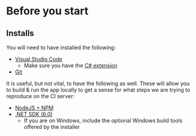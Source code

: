 # Before you start

## Installs

You will need to have installed the following:
- [Visual Studio Code](https://code.visualstudio.com/download)
    - Make sure you have the [C# extension](https://marketplace.visualstudio.com/items?itemName=ms-dotnettools.csharp)
- [Git](https://git-scm.com/)

It is useful, but not vital, to have the following as well. These will allow you to build & run the app locally to get a sense for what steps we are trying to reproduce on the CI server:
- [NodeJS + NPM](https://nodejs.org/en/download/)
- [.NET SDK (6.0)](https://dotnet.microsoft.com/download)
  - If you are on Windows, include the optional Windows build tools offered by the installer
